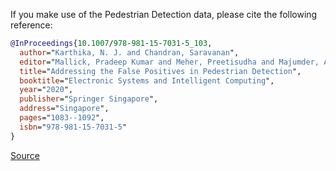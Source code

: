 If you make use of the Pedestrian Detection data, please cite the following reference:

``` bibtex
@InProceedings{10.1007/978-981-15-7031-5_103,
  author="Karthika, N. J. and Chandran, Saravanan",
  editor="Mallick, Pradeep Kumar and Meher, Preetisudha and Majumder, Alak and Das, Santos Kumar",
  title="Addressing the False Positives in Pedestrian Detection",
  booktitle="Electronic Systems and Intelligent Computing",
  year="2020",
  publisher="Springer Singapore",
  address="Singapore",
  pages="1083--1092",
  isbn="978-981-15-7031-5"
}
```

[Source](https://link.springer.com/chapter/10.1007/978-981-15-7031-5_103)
